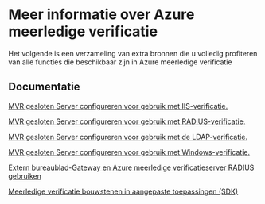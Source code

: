 <properties 
    pageTitle="Azure meerledige verificatie - meer informatie"
    description="Dit is de pagina Azure meerledige verificatie die naar aanvullende inhoud voor Azure meerledige verificatie koppelingen.  Hier kunt u informatie over extra onderwerpen over meerledige verificatie."
    services="multi-factor-authentication"
    documentationCenter=""
    authors="kgremban"
    manager="femila"
    editor="curtland"/>

<tags
    ms.service="multi-factor-authentication"
    ms.workload="identity"
    ms.tgt_pltfrm="na"
    ms.devlang="na"
    ms.topic="article"
    ms.date="08/04/2016"
    ms.author="kgremban"/>

# <a name="learn-more-about-azure-multi-factor-authentication"></a>Meer informatie over Azure meerledige verificatie


Het volgende is een verzameling van extra bronnen die u volledig profiteren van alle functies die beschikbaar zijn in Azure meerledige verificatie

## <a name="documentation"></a>Documentatie

[MVR gesloten Server configureren voor gebruik met IIS-verificatie.](https://msdn.microsoft.com/library/azure/dn394291.aspx)

[MVR gesloten Server configureren voor gebruik met RADIUS-verificatie.](https://msdn.microsoft.com/library/azure/dn394299.aspx)

[MVR gesloten Server configureren voor gebruik met de LDAP-verificatie.](https://msdn.microsoft.com/library/azure/dn394286.aspx)

[MVR gesloten Server configureren voor gebruik met Windows-verificatie.](https://msdn.microsoft.com/library/azure/dn394278.aspx)

[Extern bureaublad-Gateway en Azure meerledige verificatieserver RADIUS gebruiken](https://msdn.microsoft.com/library/azure/dn394287.aspx)

[Meerledige verificatie bouwstenen in aangepaste toepassingen (SDK)](https://msdn.microsoft.com/library/azure/dn249464.aspx)
